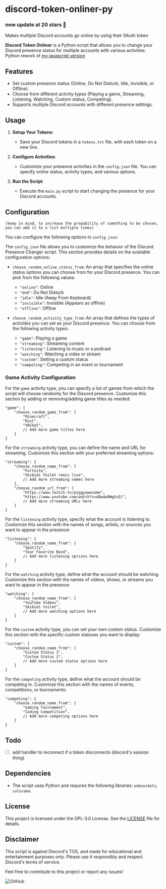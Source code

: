 # discord-token-onliner-py

### new update at 20 stars 👀

Makes multiple Discord accounts go online by using their 0Auth token

**Discord Token Onliner** is a Python script that allows you to change your Discord presence status for multiple accounts with various activities. Python rework of [my javascript version](https://github.com/PiggyAwesome/discord-token-onliner)


## Features
- Set custom presence status (Online, Do Not Disturb, Idle, Invisible, or Offline).
- Choose from different activity types (Playing a game, Streaming, Listening, Watching, Custom status, Competing).
- Supports multiple Discord accounts with different presence settings.

## Usage

1. **Setup Your Tokens**:
   - Save your Discord tokens in a `tokens.txt` file, with each token on a new line.

2. **Configure Activities**:
   - Customize your presence activities in the `config.json` file. You can specify online status, activity types, and various options.

3. **Run the Script**:
   - Execute the `main.py` script to start changing the presence for your Discord accounts.

## Configuration
`(keep in mind, to increase the propability of something to be chosen, you can add it to a list multiple times)`

You can configure the following options in `config.json`:

The `config.json` file allows you to customize the behavior of the Discord Presence Changer script. This section provides details on the available configuration options:

- `choose_random_online_status_from`: An array that specifies the online status options you can choose from for your Discord presence. You can pick from the following values:
    - `"online"`: Online
    - `"dnd"`: Do Not Disturb
    - `"idle"`: Idle (Away From Keyboard)
    - `"invisible"`: Invisible (Appears as offline)
    - `"offline"`: Offline

- `choose_random_activity_type_from`: An array that defines the types of activities you can set as your Discord presence. You can choose from the following activity types:
    - `"game"`: Playing a game
    - `"streaming"`: Streaming content
    - `"listening"`: Listening to music or a podcast
    - `"watching"`: Watching a video or stream
    - `"custom"`: Setting a custom status
    - `"competing"`: Competing in an event or tournament

### Game Activity Configuration

For the `game` activity type, you can specify a list of games from which the script will choose randomly for the Discord presence. Customize this section by adding or removing/adding game titles as needed:

```json5
"game": {
    "choose_random_game_from": [
        "Minecraft",
        "Rust",
        "VRChat",
        // Add more game titles here
    ]
}
```

For the `streaming` activity type, you can define the name and URL for streaming. Customize this section with your preferred streaming options:

```json5
"streaming": {
    "choose_random_name_from": [
        "Fortnite",
        "Skibidi Toilet remix live",
        // Add more streaming names here
    ],
    "choose_random_url_from": [
        "https://www.twitch.tv/piggyawesome",
        "https://www.youtube.com/watch?v=dQw4w9WgXcQ)",
        // Add more streaming URLs here
    ]
}
```

For the `listening` activity type, specify what the account is listening to. Customize this section with the names of songs, artists, or sources you want to appear in the presence:

```json5
"listening": {
    "choose_random_name_from": [
        "Spotify",
        "Your Favorite Band",
        // Add more listening options here
    ]
}
```

For the `watching` activity type, define what the account should be watching. Customize this section with the names of videos, shows, or streams you want to appear in the presence:

```json5
"watching": {
    "choose_random_name_from": [
        "YouTube Videos",
        "Skibidi toilet",
        // Add more watching options here
    ]
}
```

For the `custom` activity type, you can set your own custom status. Customize this section with the specific custom statuses you want to display:

```json5
"custom": {
    "choose_random_name_from": [
        "Custom Status 1",
        "Custom Status 2",
        // Add more custom status options here
    ]
}
```

For the `competing` activity type, define what the account should be competing in. Customize this section with the names of events, competitions, or tournaments:

```json5
"competing": {
    "choose_random_name_from": [
        "Gaming Tournament",
        "Coding Competition",
        // Add more competing options here
    ]
}
```

## Todo

- [ ] add handler to reconnect if a token disconnects (discord's session thing)

## Dependencies

- The script uses Python and requires the following libraries: `websockets`, `colorama`.

## License

This project is licensed under the GPL-3.0 License. See the [LICENSE](LICENSE) file for details.

## Disclaimer

This script is against Discord's TOS, and made for educational and entertainment purposes only. Please use it responsibly and respect Discord's terms of service.

Feel free to contribute to this project or report any issues!

![GitHub](https://img.shields.io/github/license/PiggyAwesome/discord-token-onliner-py)
